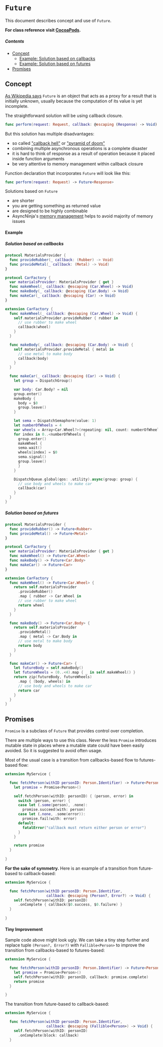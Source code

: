 # `Future`
This document describes concept and use of `Future`.

**For class reference visit [CocoaPods](http://cocoadocs.org/docsets/AsyncNinja/1.0.0-beta4/Classes/Future.html).** 

##### Contents
* [Concept](#concept)
    * [Example: Solution based on callbacks](#solution-based-on-callbacks)
    * [Example: Solution based on futures](#solution-based-on-futures)
* [Promises](#promises)

## Concept
[As Wikipedia says](https://en.wikipedia.org/wiki/Futures_and_promises) `Future` is an object that acts as a proxy for a result that is initially unknown, usually because the computation of its value is yet incomplete. 

The straightforward solution will be using callback closure.

```swift
func perform(request: Request, callback: @escaping (Response) -> Void)
```

But this solution has multiple disadvantages:

* so called ["callback hell"](http://callbackhell.com) or ["pyramid of doom"](https://en.wikipedia.org/wiki/Pyramid_of_doom_(programming))
* combining multiple asynchronous operations is a complete disaster
*  it is hard to think of response as a result of operation because it placed inside function arguments
* be very attentive to memory management within callback closure

Function declaration that incorporates `Future` will look like this:

```swift
func perform(request: Request) -> Future<Response>
```

Solutions based on `Future`

* are shorter
* you are getting something as returned value
* are designed to be highly combinable
* AsyncNinja's [memory management](https://github.com/AsyncNinja/AsyncNinja/blob/master/Documentation/MemoryManagement.md) helps to avoid majority of memory issues

#### Example

##### Solution based on callbacks
```swift
protocol MaterialsProvider {
  func provideRubber(_ callback: (Rubber) -> Void)
  func provideMetal(_ callback: (Metal) -> Void)
}

protocol CarFactory {
  var materialsProvider: MaterialsProvider { get }
  func makeWheel(_ callback: @escaping (Car.Wheel) -> Void)
  func makeBody(_ callback: @escaping (Car.Body) -> Void)
  func makeCar(_ callback: @escaping (Car) -> Void)
}

extension CarFactory {
  func makeWheel(_ callback: @escaping (Car.Wheel) -> Void) {
    self.materialsProvider.provideRubber { rubber in
      // use rubber to make wheel
      callback(wheel)
    }
  }

  func makeBody(_ callback: @escaping (Car.Body) -> Void) {
    self.materialsProvider.provideMetal { metal in
      // use metal to make body
      callback(body)
    }
  }

  func makeCar(_ callback: @escaping (Car) -> Void) {
    let group = DispatchGroup()

    var body: Car.Body? = nil
    group.enter()
    makeBody {
      body = $0
      group.leave()
    }

    let sema = DispatchSemaphore(value: 1)
    let numberOfWheels = 4
    var wheels = Array<Car.Wheel?>(repeating: nil, count: numberOfWheels)
    for index in 0..<numberOfWheels {
      group.enter()
      makeWheel {
      sema.wait()
      wheels[index] = $0
      sema.signal()
      group.leave()
      }
    }

    DispatchQueue.global(qos: .utility).async(group: group) {
      // use body and wheels to make car
      callback(car)
    }
  }
}
```
##### Solution based on futures
```swift
protocol MaterialsProvider {
  func provideRubber() -> Future<Rubber>
  func provideMetal() -> Future<Metal>
}

protocol CarFactory {
  var materialsProvider: MaterialsProvider { get }
  func makeWheel() -> Future<Car.Wheel>
  func makeBody() -> Future<Car.Body>
  func makeCar() -> Future<Car>
}

extension CarFactory {
  func makeWheel() -> Future<Car.Wheel> {
    return self.materialsProvider
      .provideRubber()
      .map { rubber -> Car.Wheel in
      // use rubber to make wheel
      return wheel
    }
  }

  func makeBody() -> Future<Car.Body> {
    return self.materialsProvider
      .provideMetal()
      .map { metal -> Car.Body in
      // use metal to make body
      return body
    }
  }

  func makeCar() -> Future<Car> {
    let futureBody = self.makeBody()
    let futureWheels = (0..<4).map { _ in self.makeWheel() }
    return zip(futureBody, futureWheels)
      .map { (body, wheels) in
      // use body and wheels to make car
      return car
    }
  }
}
```

## Promises
`Promise` is a subclass of `Future` that provides control over completion.

There are multiple ways to use this class. Never the less `Promise` introduces mutable state in places where a mutable state could have been easily avoided. So it is suggested to avoid often usage.

Most of the usual case is a transition from callbacks-based flow to futures-based flow:

```swift
extension MyService {

  func fetchPerson(withID personID: Person.Identifier) -> Future<Person> {
    let promise = Promise<Person>()

    self.fetchPerson(withID: personID) { (person, error) in
      switch (person, error) {
      case let (.some(person), .none):
        promise.succeed(with: person)
      case let (.none, .some(error)):
        promise.fail(with: error)
      default:
        fatalError("callback must return either person or error")
      }
    }

    return promise
  }
  
}
```

**For the sake of symmetry.** Here is an example of a transition from future-based to callback-based:

```swift
extension MyService {

  func fetchPerson(withID personID: Person.Identifier,
                   callback: @escaping (Person?, Error?) -> Void) {
    self.fetchPerson(withID: personID)
      .onComplete { callback($0.success, $0.failure) }
  }
  
}
```

#### Tiny Improvement
Sample code above might look ugly. We can take a tiny step further and replace tuple `(Person?, Error?)` with `Fallible<Person>` to improve the transition from callbacks-based to futures-based:

```swift
extension MyService {

  func fetchPerson(withID personID: Person.Identifier) -> Future<Person> {
    let promise = Promise<Person>()
    self.fetchPerson(withID: personID, callback: promise.complete)
    return promise
  }

}
```

The transition from future-based to callback-based:

```swift
extension MyService {

  func fetchPerson(withID personID: Person.Identifier,
                   callback: @escaping (Fallible<Person>) -> Void) {
    self.fetchPerson(withID: personID)
      .onComplete(block: callback)
  }

```